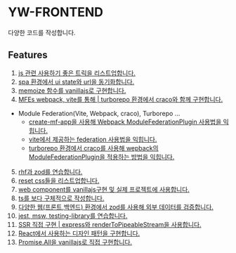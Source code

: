 # YW-FRONTEND

다양한 코드를 작성합니다.

## Features

1. [js 관련 사용하기 좋은 트릭을 리스트업합니다.](./advancedTricks/README.md)<br>
2. [spa 환경에서 ui state와 url을 동기화합니다.](./managing-ui-state-through-url/README.md)<br>
3. [memoize 함수를 vanillajs로 구현합니다.](./memoizeWithCache/README.md)<br>
4. [MFEs webpack, vite를 통해 | turborepo 환경에서 craco와 함께 구현합니다. ](./microFrontend/README.md)

- Module Federation(Vite, Webpack, craco), Turborepo ...
  - [create-mf-app을 사용해 Webpack ModuleFederationPlugin 사용법을 익힙니다.](/microFrontend/simpleMicroFE/README.md)
  - [vite에서 제공하는 federation 사용법을 익힙니다.](/microFrontend/MicroFE-with-vite-and-webpack/README.md)
  - [turborepo 환경에서 craco를 사용해 wepback의 ModuleFederationPlugin을 적용하는 방법을 익힙니다.](/microFrontend/monorepo/README.md)

5. [rhf과 zod를 연습합니다.](./react-hook-form-with-zod/README.md)<br>
6. [reset css들을 리스트업합니다.](./reset-css/README.md)<br>
7. [web component를 vanillajs구현 및 실제 프로젝트에 사용합니다.](./webComponents/README.md)<br>
8. [ts를 보다 구체적으로 작성합니다.](./writingTypesMoreSpecifically/README.md)<br>
9. [다양한 웹(프론트,백엔드) 환경에서 zod를 사용해 외부 데이터를 검증합니다.](./zod-with-nextjs/README.md)<br>
10. [jest, msw, testing-library를 연습합니다.](/testing-with-react/README.md)<br>
11. [SSR 직접 구현 | express와 renderToPipeableStream을 사용합니다.](/implementSSR/README.md)<br>
12. [React에서 사용하는 디자인 패턴을 구현합니다.](/designPatternsInReact/design-patterns-in-react/README.md)<br>
13. [Promise.All을 vanillajs로 직접 구현합니다.](/implementPromiseAll/)<br>
